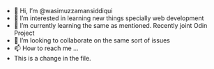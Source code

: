 - 👋 Hi, I’m @wasimuzzamansiddiqui
- 👀 I’m interested in learning new things specially web development
- 🌱 I’m currently learning the same as mentioned. Recently joint Odin Project
- 💞️ I’m looking to collaborate on the same sort of issues
- 📫 How to reach me ...
- This is a change in the file.
<!---
wasimuzzamansiddiqui/wasimuzzamansiddiqui is a ✨ special ✨ repository because its `README.md` (this file) appears on your GitHub profile.
You can click the Preview link to take a look at your changes.
--->
